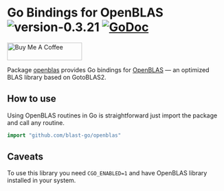 # Go Bindings for OpenBLAS ![version-0.3.21](https://img.shields.io/badge/version-0.3.21-lightgrey.svg) [![GoDoc](https://godoc.org/github.com/blast-go/openblas?status.svg)](https://godoc.org/github.com/blast-go/openblas)

<a href="https://www.buymeacoffee.com/mwahlmann" target="_blank"><img src="https://cdn.buymeacoffee.com/buttons/default-orange.png" alt="Buy Me A Coffee" height="41" width="174"></a>

Package [openblas](https://github.com/blast-go/openblas) provides Go bindings 
for [OpenBLAS](https://www.openblas.net/) — an optimized BLAS library based on 
GotoBLAS2.

## How to use

Using OpenBLAS routines in Go is straightforward just import the package and call any routine.

```go
import "github.com/blast-go/openblas"
```

## Caveats

To use this library you need `CGO_ENABLED=1` and have OpenBLAS library installed
in your system.